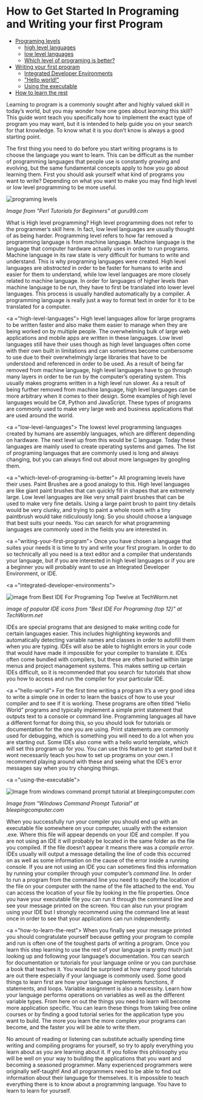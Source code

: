 # How to Get Started In Programing and Writing your first Program

- [Programing levels](#programing-levels)
  - [high level languages](#high-level-languages)
  - [low level languages](#low-level-languages) 
  - [Which level of programing is better?](#which-level-of-programing-is-better?)
- [Writing your first program](#writing-your-first-program)
	- [Integrated Developer Environments](#integrated-developer-environments)
 	- ["Hello world!"](#hello-world)
 	- [Using the executable](#using-the-executable)
- [How to learn the rest](#how-to-learn-the-rest)
 
 
Learning to program is a commonly sought after and highly valued skill in today’s world, but you may wonder how one goes about *learning* this skill? This guide wont teach you specifically how to implement the exact type of program you may want, but it is intended to help guide you on your search for that knowledge. To know what it is you don’t know is always a good starting point.

The first thing you need to do before you start writing programs is to choose the language you want to learn. This can be difficult as the number of programming languages that people use is constantly growing and evolving, but the same fundamental concepts apply to how you go about learning them. First you should ask yourself what kind of programs you want to write? Depending on what you want to make you may find high level or low level programming to be more useful. 

<a name="programing-levels"></a>

![programing levels](https://www.guru99.com/images/2013/07/071713_1135_Introductio4.png)

*Image from "Perl Tutorials for Beginners" at guru99.com*

What is High level programming? High level programming does not refer to the programmer’s skill here. In fact, low level languages are usually thought of as being harder. Programming level refers to how far removed a programming language is from machine language. Machine language is the language that computer hardware actually uses in order to run programs. Machine language in its raw state is very difficult for humans to write and understand. This is why programing languages were created. High level languages are *abstracted* in order to be faster for humans to write and easier for them to understand, while low level languages are more closely related to machine language. In order for languages of higher levels than machine language to be run, they have to first be translated into lower level languages. This process is usually handled automatically by a compiler. A programming language is really just a way to format text in order for it to be translated for a computer. 
	
<a ="high-level-languages"></a>
High level languages allow for large programs to be written faster and also make them easier to manage when they are being worked on by multiple people. The overwhelming bulk of large web applications and mobile apps are written in these languages. Low level languages still have their uses though as high level languages often come with their own built in limitations and can sometimes become cumbersome to use due to their overwhelmingly large libraries that have to be understood and referenced in order to be used. As a result of being far removed from machine language, high level languages have to go through many layers in order to be run by the computer’s operating system. This usually makes programs written in a high level run slower. As a result of being further removed from machine language, high level languages can be more arbitrary when it comes to their design. Some examples of high level languages would be C#, Python and JavaScript. These types of programs are commonly used to make very large web and business applications that are used around the world.  

<a ="low-level-languages"></a> 
The lowest level programming languages created by humans are assembly languages, which are different depending on hardware. The next level up from this would be C language. Today these languages are mainly used to create operating systems and games. The list of programing languages that are commonly used is long and always changing, but you can always find out about more languages by googling them.

<a ="which-level-of-programing-is-better"></a>
All programing levels have their uses. Paint Brushes are a good analogy to this. High level languages are like giant paint brushes that can quickly fill in shapes that are extremely large. Low level languages are like very small paint brushes that can be used to make very fine details. Using a large paint brush to paint tiny details would be very clunky, and trying to paint a whole room with a tiny paintbrush would take ridiculously long. So you should choose a language that best suits your needs. You can search for what programming languages are commonly used in the fields you are interested in. 

<a ="writing-your-first-program"></a>
Once you have chosen a language that suites your needs it is time to try and write your first program. In order to do so technically all you need is a text editor and a compiler that understands your language, but if you are interested in high level languages or if you are a beginner you will probably want to use an Integrated Developer Environment, or IDE.
  
<a ="integrated-developer-environments"></a> 

![image from Best IDE For Programing Top Twelve at TechWorm.net](https://techworm.net/programming/wp-content/uploads/2018/07/IDE.png)

*image of popular IDE icons from "Best IDE For Programing (top 12)" at TechWorm.net*
	

IDEs are special programs that are designed to make writing code for certain languages easier. This includes highlighting keywords and automatically detecting variable names and classes in order to autofill them when you are typing. IDEs will also be able to highlight errors in your code that would have made it impossible for your compiler to translate it. IDEs often come bundled with compilers, but these are often buried within large menus and project management systems. This makes setting up certain IDEs difficult, so it is recommended that you search for tutorials that show you how to access and run the compiler for your particular IDE.

<a ="hello-world"></a>
For the first time writing a program it’s a very good idea to write a simple one in order to learn the basics of how to use your compiler and to see if it is working. These programs are often titled “Hello World” programs and typically implement a simple print statement that outputs text to a console or command line. Programming languages all have a different format for doing this, so you should look for tutorials or documentation for the one you are using. Print statements are commonly used for debugging, which is something you will need to do a lot when you are starting out. Some IDEs also come with a hello world template, which will set this program up for you. You can use this feature to get started but it wont necessarily teach you how to set up programs on your own. I recommend playing around with these and seeing what the IDE’s error messages say when you try changing things. 

<a ="using-the-executable"></a>

![Image from windows command prompt tutorial at bleepingcomputer.com](https://www.bleepstatic.com/tutorials/cmdprompt/cmdprompt.gif)

*Image from "Windows Command Prompt Tutorial" at bleepingcomputer.com*

When you successfully run your compiler you should end up with an executable file somewhere on your computer, usually with the extension .exe. Where this file will appear depends on your IDE and compiler. If you are not using an IDE it will probably be located in the same folder as the file you compiled. If the file doesn’t appear it means there was a *compile error*. IDEs usually will output a message detailing the line of code this occurred on as well as some information on the cause of the error inside a running console. If you are not using an IDE you can sometimes find this information by running your compiler through your computer’s *command line*. In order to run a program from the command line you need to specify the location of the file on your computer with the name of the file attached to the end. You can access the location of your file by looking in the file properties. Once you have your executable file you can run it through the command line and see your message printed on the screen. You can also run your program using your IDE but I strongly recommend using the command line at least once in order to see that your applications can run independently. 

<a ="how-to-learn-the-rest"></a>
When you finally see your message printed you should congratulate yourself because getting your program to compile and run is often one of the toughest parts of writing a program. Once you learn this step learning to use the rest of your language is pretty much just looking up and following your language’s documentation. You can search for documentation or tutorials for your language online or you can purchase a book that teaches it. You would be surprised at how many good tutorials are out there especially if your language is commonly used. Some good things to learn first are how your language implements functions, if statements, and loops. Variable assignment is also a necessity. Learn how your language performs operations on variables as well as the different variable types. From here on out the things you need to learn will become more application specific. You can learn these things from taking free online courses or by finding a good tutorial series for the application type you want to build. The more you learn the more complex your programs can become, and the faster you will be able to write them. 
	
No amount of reading or listening can substitute actually spending time writing and compiling programs for yourself, so try to apply everything you learn about as you are learning about it. If you follow this philosophy you will be well on your way to building the applications that you want and becoming a seasoned programmer. Many experienced programmers were originally self-taught! And all programmers need to be able to find out information about their language for themselves. It is impossible to teach everything there is to know about a programming language. You have to learn to learn for yourself. 
